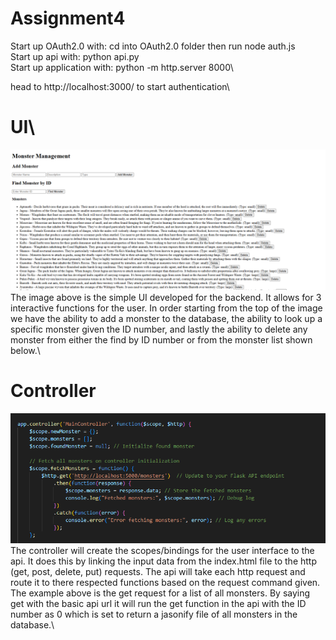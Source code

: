 # Assignment4

Start up OAuth2.0 with: cd into OAuth2.0 folder then run node auth.js\
Start up api with: python api.py\
Start up application with: python -m http.server 8000\

head to http://localhost:3000/ to start authentication\

# UI\
![alt text](image.png)\
The image above is the simple UI developed for the backend. It allows for 3 interactive functions for the user. In order starting from the top of the image we have the ability to add a monster to the database, the ability to look up a specific monster given the ID number, and lastly the ability to delete any monster from either the find by ID number or from the monster list shown below.\

# Controller
![alt text](image-1.png)\
The controller will create the scopes/bindings for the user interface to the api. It does this by linking the input data from the index.html file to the http (get, post, delete, put) requests. The api will take each http request and route it to there respected functions based on the request command given. The example above is the get request for a list of all monsters. By saying get with the basic api url it will run the get function in the api with the ID number as 0 which is set to return a jasonify file of all monsters in the database.\